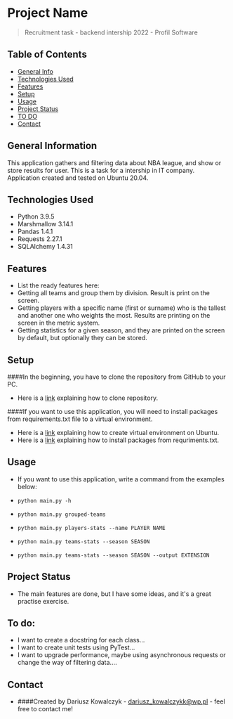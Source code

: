 # Project Name
> Recruitment task - backend intership 2022 - Profil Software

## Table of Contents
* [General Info](#general-information)
* [Technologies Used](#technologies-used)
* [Features](#features)
* [Setup](#setup)
* [Usage](#usage)
* [Project Status](#project-status)
* [TO DO](#to-do)
* [Contact](#contact)


## General Information
This application gathers and filtering data about NBA league, and show or store results for user. This is a task for a intership in IT company. Application created and tested on Ubuntu 20.04.

## Technologies Used
* Python 3.9.5
* Marshmallow 3.14.1
* Pandas 1.4.1
* Requests 2.27.1
* SQLAlchemy 1.4.31

## Features
* List the ready features here:
* Getting all teams and group them by division. Result is print on the screen.
* Getting players with a specific name (first or surname) who is the tallest and another one who weights the most. Results are printing on the screen in the metric system.
* Getting statistics for a given season, and they are printed on the screen by default, but optionally they can be stored.

## Setup
####In the beginning, you have to clone the repository from GitHub to your PC.
* Here is a [link](https://docs.github.com/en/repositories/creating-and-managing-repositories/cloning-a-repository) explaining how to clone repository.

####If you want to use this application, you will need to install packages from requirements.txt file to a virtual environment. 
* Here is a [link](https://www.arubacloud.com/tutorial/how-to-create-a-python-virtual-environment-on-ubuntu.aspx) explaining how to create virtual environment on Ubuntu.
* Here is a [link](https://stackoverflow.com/questions/7225900/how-can-i-install-packages-using-pip-according-to-the-requirements-txt-file-from) explaining how to install packages from requriments.txt.

## Usage
* If you want to use this application, write a command from the examples below:

* `python main.py -h`
* `python main.py grouped-teams`
* `python main.py players-stats --name PLAYER NAME`
* `python main.py teams-stats --season SEASON`
* `python main.py teams-stats --season SEASON --output EXTENSION`

## Project Status
* The main features are done, but I have some ideas, and it's a great practise exercise.

## To do:
* I want to create a docstring for each class...
* I want to create unit tests using PyTest...
* I want to upgrade performance, maybe using asynchronous requests or change the way of filtering data....


## Contact
* ####Created by Dariusz Kowalczyk - dariusz_kowalczykk@wp.pl - feel free to contact me!
